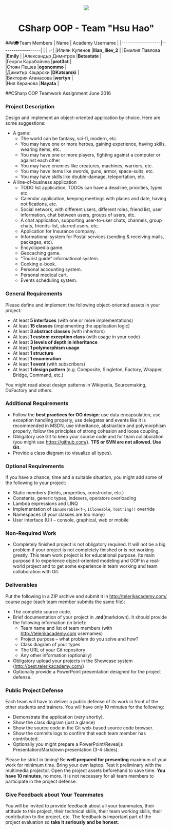 <p align="center">
<a href="http://academy.telerik.com/">
<img src="https://camo.githubusercontent.com/08ecbe7b67d65cc7c6990787e2836b27b4296f2d/68747470733a2f2f7261772e6769746875622e636f6d2f666c65787472792f54656c6572696b2d41636164656d792f6d61737465722f50726f6772616d6d696e6725323077697468253230432532332f436f6465732f4f746865722f54656c6572696b2e706e67"/>
</a>

<h1 align="center">CSharp OOP - Team "Hsu Hao"</h1>

###:mortar_board:Team Members
| Name              | Academy Username      	|
|-------------------|-------------------|
|                   | :white_check_mark:|
|Илиян Купенов |__Ilian_Iliev_2__	        |
|Емилия Павлова |__Emily__ |
|Александър Димитров |__Betastate__    	|	
|Георги Карабойчев    |__prot3ct__            	|	
|Стоян Пешев    |__ogonommo__  	|	
|Димитър Кацарски      |__DKatsarski__    	 	|	
|Виктория Атанасова      |__wertyn__       	|	
|Ния Керанова     |__Nayata__       	|	

##CSharp OOP Teamwork Assignment June 2016

### Project Description

Design and implement an object-oriented application by choice. Here are some suggestions:
- A game:
  - The world can be fantasy, sci-fi, modern, etc.
  - You may have one or more heroes, gaining experience, having skills, wearing items, etc.
  - You may have one or more players, fighting against a computer or against each other
  - You may have enemies like creatures, machines, warriors, etc. 
  - You may have items like swords, guns, armor, space-suits, etc.
  - You may have skills like double-damage, teleportation, etc. 
- A line-of-business application
  - TODO list application, TODOs can have a deadline, priorities, types etc.
  - Calendar application, keeping meetings with places and date, having notifications, etc.
  - Social network, with different users, different roles, friend list, user information, chat between users, groups of users, etc.
  - A chat application, supporting user-to-user chats, channels, group chats, friends-list, starred users, etc.
  - Application for Insurance company.
  - Informational system for Postal services (sending & receiving mails, packages, etc).
  - Encyclopedia game.
  - Geocaching game.
  - “Tourist guide” informational system.
  - Cooking e-book.
  - Personal accounting system.
  - Personal medical cart.
  - Events scheduling system.


### General Requirements
Please define and implement the following object-oriented assets in your project:

- At least **5 interfaces** (with one or more implementations)
- At least **15 classes** (implementing the application logic)
- At least **3 abstract classes** (with inheritors)
- At least **1 custom exception class** (with usage in your code)
- At least **3 levels of depth in inheritance**
- At least **1 polymorphism usage**
- At least **1 structure**
- At least **1 enumeration**
- At least **1 event** (with subscribers)
- At least **1 design pattern** (e.g. Composite, Singleton, Factory, Wrapper, Bridge, Command,  etc.)

You might read about design patterns in Wikipedia, Sourcemaking, DoFactory and others.

### Additional Requirements
- Follow the **best practices for OO design**: use data encapsulation, use exception handling properly, use delegates and events like it is recommended in MSDN, use inheritance, abstraction and polymorphism properly, follow the principles of strong cohesion and loose coupling.
- Obligatory use Git to keep your source code and for team collaboration (you might use https://github.com/). **TFS or SVN are not allowed. Use Git.**
- Provide a class diagram (to visualize all types).

### Optional Requirements
If you have a chance, time and a suitable situation, you might add some of the following to your project:

- Static members (fields, properties, constructor, etc.)
- Constants, generic types, indexers, operators overloading
- Lambda expressions and LINQ
- Implementation of `IEnumerable<T>`, `ICloneable`, `ToString()` override
- Namespaces (if your classes are too many) 
- User interface (UI) – console, graphical, web or mobile

### Non-Required Work
- Completely finished project is not obligatory required. It will not be a big problem if your project is not completely finished or is not working greatly. This team work project is for educational purpose. Its main purpose it to experience object-oriented modeling and OOP in a real-world project and to get some experience in team working and team collaboration with Git.

### Deliverables
Put the following in a ZIP archive and submit it in http://telerikacademy.com/ course page (each team member submits the same file):
- The complete source code.
- Brief documentation of your project in **.md**(markdown). It should provide the following information (in brief):
  - Team name and list of team members (with http://telerikacademy.com usernames)
  - Project purpose – what problem do you solve and how?
  - Class diagram of your types
  - The URL of your Git repository
  - Any other information (optionally)
- Obligatory upload your projects in the Showcase system (http://best.telerikacademy.com/)
- Optionally provide a PowerPoint presentation designed for the project defense.

### Public Project Defense
Each team will have to deliver a public defense of its work in front of the other students and trainers. You will have only 10 minutes for the following:
- Demonstrate the application (very shortly).
- Show the class diagram (just a glance)
- Show the source code in the Git web-based source code browser.
- Show the commits logs to confirm that each team member has contributed.
- Optionally you might prepare a PowerPoint/Revealjs Presentation/Markdown presentation (3-4 slides).

Please be strict in timing! Be **well prepared for presenting** maximum of your work for minimum time. Bring your own laptop. Test it preliminary with the multimedia projector. Open the project assets beforehand to save time. **You have 10 minutes**, no more. It is not necessary for all team members to participate in the project defense.

### Give Feedback about Your Teammates
You will be invited to provide feedback about all your teammates, their attitude to this project, their technical skills, their team working skills, their contribution to the project, etc. The feedback is important part of the project evaluation so **take it seriously and be honest**.
